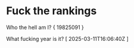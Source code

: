 # Fuck the rankings

Who the hell am I?
{ 19825091 }

What fucking year is it?
[ 2025-03-11T16:06:40Z ]
